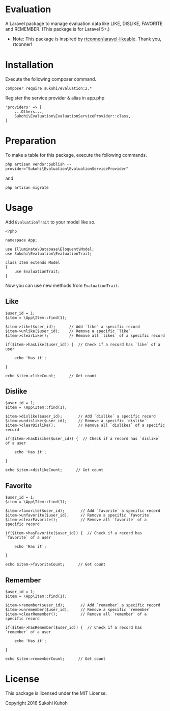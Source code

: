# Evaluation
A Laravel package to manage evaluation data like LIKE, DISLIKE, FAVORITE and REMEMBER.
(This package is for Laravel 5+.)  

* Note: This package is inspired by [rtconner/laravel-likeable](https://github.com/rtconner/laravel-likeable). Thank you, rtconner!

# Installation

Execute the following composer command.

    composer require sukohi/evaluation:2.*

Register the service provider & alias in app.php

    'providers' => [
        ...Others...,  
        Sukohi\Evaluation\EvaluationServiceProvider::class,
    ]

# Preparation

To make a table for this package, execute the following commands.

    php artisan vendor:publish --provider="Sukohi\Evaluation\EvaluationServiceProvider"

and

    php artisan migrate

# Usage

Add `EvaluationTrait` to your model like so.

    <?php
    
    namespace App;
    
    use Illuminate\Database\Eloquent\Model;
    use Sukohi\Evaluation\EvaluationTrait;
    
    class Item extends Model
    {
        use EvaluationTrait;
    }

Now you can use new methods from `EvaluationTrait`.

## Like

    $user_id = 1;
    $item = \App\Item::find(1);
    
    $item->like($user_id);      // Add `like` a specific record
    $item->unlike($user_id);    // Remove a specific `like`
    $item->clearLike();         // Remove all `likes` of a specific record

    if($item->hasLike($user_id)) {  // Check if a record has `like` of a user

        echo 'Has it';

    }

    echo $item->likeCount;      // Get count
    
## Dislike

    $user_id = 1;
    $item = \App\Item::find(1);
    
    $item->dislike($user_id);       // Add `dislike` a specific record
    $item->undislike($user_id);     // Remove a specific `dislike`
    $item->clearDislike();          // Remove all `dislikes` of a specific record

    if($item->hasDisike($user_id)) {  // Check if a record has `dislike` of a user

        echo 'Has it';

    }

    echo $item->dislikeCount;      // Get count

## Favorite

    $user_id = 1;
    $item = \App\Item::find(1);
    
    $item->favorite($user_id);       // Add `favorite` a specific record
    $item->unfavorite($user_id);     // Remove a specific `favorite`
    $item->clearFavorite();          // Remove all `favorite` of a specific record

    if($item->hasFavorite($user_id)) {  // Check if a record has `favorite` of a user

        echo 'Has it';

    }

    echo $item->favoriteCount;      // Get count

## Remember

    $user_id = 1;
    $item = \App\Item::find(1);
    
    $item->remember($user_id);       // Add `remember` a specific record
    $item->unremember($user_id);     // Remove a specific `remember`
    $item->clearRemember();          // Remove all `remember` of a specific record

    if($item->hasRemember($user_id)) {  // Check if a record has `remember` of a user

        echo 'Has it';

    }

    echo $item->rememberCount;      // Get count

# License

This package is licensed under the MIT License.

Copyright 2016 Sukohi Kuhoh